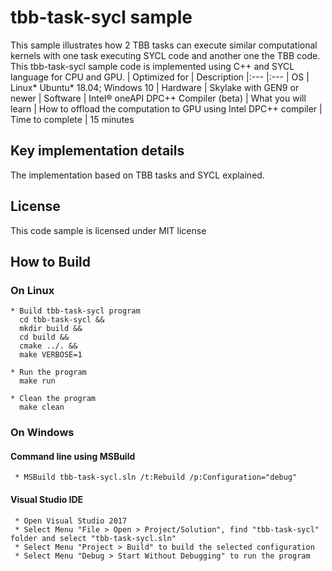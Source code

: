 # tbb-task-sycl sample
This sample illustrates how 2 TBB tasks can execute similar computational kernels with one task executing SYCL code and another one the TBB code. This tbb-task-sycl sample code is implemented using C++ and SYCL language for CPU and GPU.
| Optimized for                     | Description
|:---                               |:---
| OS                                | Linux* Ubuntu* 18.04; Windows 10
| Hardware                          | Skylake with GEN9 or newer
| Software                          | Intel&reg; oneAPI DPC++ Compiler (beta) 
| What you will learn               | How to offload the computation to GPU using Intel DPC++ compiler
| Time to complete                  | 15 minutes

  
## Key implementation details 
The implementation based on TBB tasks and SYCL explained. 

## License  
This code sample is licensed under MIT license   

## How to Build  

### On Linux 
    * Build tbb-task-sycl program 
      cd tbb-task-sycl &&
      mkdir build &&
      cd build &&
      cmake ../. &&
      make VERBOSE=1

    * Run the program  
      make run

    * Clean the program  
      make clean

### On Windows

#### Command line using MSBuild
     * MSBuild tbb-task-sycl.sln /t:Rebuild /p:Configuration="debug"
   
#### Visual Studio IDE
     * Open Visual Studio 2017
     * Select Menu "File > Open > Project/Solution", find "tbb-task-sycl" folder and select "tbb-task-sycl.sln"
     * Select Menu "Project > Build" to build the selected configuration
     * Select Menu "Debug > Start Without Debugging" to run the program

